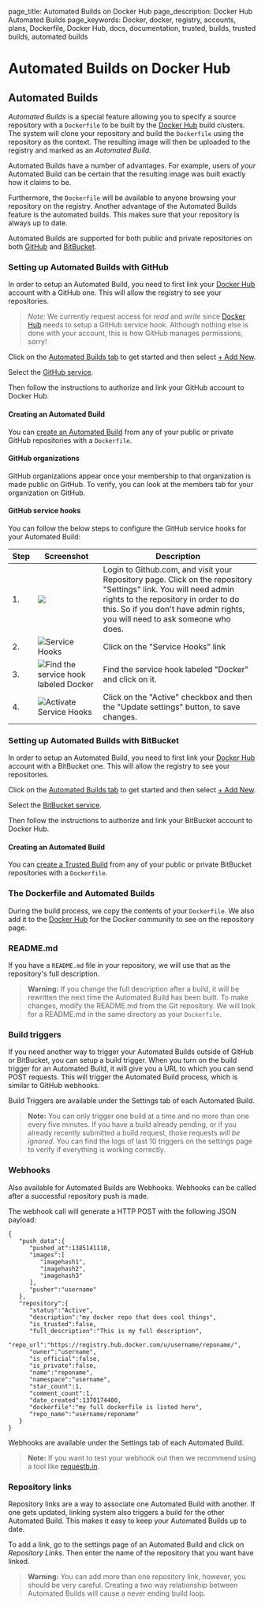 page_title: Automated Builds on Docker Hub
page_description: Docker Hub Automated Builds
page_keywords: Docker, docker, registry, accounts, plans, Dockerfile, Docker Hub, docs, documentation, trusted, builds, trusted builds, automated builds
# Automated Builds on Docker Hub

## Automated Builds

*Automated Builds* is a special feature allowing you to specify a source
repository with a `Dockerfile` to be built by the
[Docker Hub](https://hub.docker.com) build clusters. The system will
clone your repository and build the `Dockerfile` using the repository as
the context. The resulting image will then be uploaded to the registry
and marked as an *Automated Build*.

Automated Builds have a number of advantages. For example, users of
*your* Automated Build can be certain that the resulting image was built
exactly how it claims to be.

Furthermore, the `Dockerfile` will be available to anyone browsing your repository
on the registry. Another advantage of the Automated Builds feature is the automated
builds. This makes sure that your repository is always up to date.

Automated Builds are supported for both public and private repositories
on both [GitHub](http://github.com) and
[BitBucket](https://bitbucket.org/).

### Setting up Automated Builds with GitHub

In order to setup an Automated Build, you need to first link your
[Docker Hub](https://hub.docker.com) account with a GitHub one. This
will allow the registry to see your repositories.

> *Note:* 
> We currently request access for *read* and *write* since
> [Docker Hub](https://hub.docker.com) needs to setup a GitHub service
> hook. Although nothing else is done with your account, this is how
> GitHub manages permissions, sorry!

Click on the [Automated Builds
tab](https://registry.hub.docker.com/builds/) to get started and then
select [+ Add New](https://registry.hub.docker.com/builds/add/).

Select the [GitHub service](https://registry.hub.docker.com/associate/github/).

Then follow the instructions to authorize and link your GitHub account
to Docker Hub.

#### Creating an Automated Build

You can [create an Automated Build](https://registry.hub.docker.com/builds/github/select/)
from any of your public or private GitHub repositories with a `Dockerfile`.

#### GitHub organizations

GitHub organizations appear once your membership to that organization is
made public on GitHub. To verify, you can look at the members tab for your
organization on GitHub.

#### GitHub service hooks

You can follow the below steps to configure the GitHub service hooks for your
Automated Build:

<table class="table table-bordered">
  <thead>
    <tr>
      <th>Step</th>
      <th>Screenshot</th>
      <th>Description</th>
    </tr>
  </thead>
  <tbody>
    <tr>
      <td>1.</td>
      <td><img src="https://d207aa93qlcgug.cloudfront.net/0.8/img/github_settings.png"></td>
      <td>Login to Github.com, and visit your Repository page. Click on the repository "Settings" link. You will need admin rights to the repository in order to do this. So if you don't have admin rights, you will need to ask someone who does.</td>
    </tr>
    <tr>
      <td>2.</td>
      <td><img src="https://d207aa93qlcgug.cloudfront.net/0.8/img/github_service_hooks.png" alt="Service Hooks"></td>
      <td>Click on the "Service Hooks" link</td></tr><tr><td>3.</td><td><img src="https://d207aa93qlcgug.cloudfront.net/0.8/img/github_docker_service_hook.png" alt="Find the service hook labeled Docker"></td><td>Find the service hook labeled "Docker" and click on it.</td></tr><tr><td>4.</td><td><img src="https://d207aa93qlcgug.cloudfront.net/0.8/img/github_service_hook_docker_activate.png" alt="Activate Service Hooks"></td>
      <td>Click on the "Active" checkbox and then the "Update settings" button, to save changes.</td>
    </tr>
  </tbody>
</table>

### Setting up Automated Builds with BitBucket

In order to setup an Automated Build, you need to first link your
[Docker Hub](https://hub.docker.com) account with a BitBucket one. This
will allow the registry to see your repositories.

Click on the [Automated Builds tab](https://registry.hub.docker.com/builds/) to
get started and then select [+ Add
New](https://registry.hub.docker.com/builds/add/).

Select the [BitBucket
service](https://registry.hub.docker.com/associate/bitbucket/).

Then follow the instructions to authorize and link your BitBucket account
to Docker Hub.

#### Creating an Automated Build

You can [create a Trusted
Build](https://registry.hub.docker.com/builds/bitbucket/select/)
from any of your public or private BitBucket repositories with a
`Dockerfile`.

### The Dockerfile and Automated Builds

During the build process, we copy the contents of your `Dockerfile`. We also
add it to the [Docker Hub](https://hub.docker.com) for the Docker community
to see on the repository page.

### README.md

If you have a `README.md` file in your repository, we will use that as the
repository's full description.

> **Warning:**
> If you change the full description after a build, it will be
> rewritten the next time the Automated Build has been built. To make changes,
> modify the README.md from the Git repository. We will look for a README.md
> in the same directory as your `Dockerfile`.

### Build triggers

If you need another way to trigger your Automated Builds outside of GitHub
or BitBucket, you can setup a build trigger. When you turn on the build
trigger for an Automated Build, it will give you a URL to which you can
send POST requests. This will trigger the Automated Build process, which
is similar to GitHub webhooks.

Build Triggers are available under the Settings tab of each Automated Build.

> **Note:** 
> You can only trigger one build at a time and no more than one
> every five minutes. If you have a build already pending, or if you already
> recently submitted a build request, those requests *will be ignored*.
> You can find the logs of last 10 triggers on the settings page to verify
> if everything is working correctly.

### Webhooks

Also available for Automated Builds are Webhooks. Webhooks can be called
after a successful repository push is made.

The webhook call will generate a HTTP POST with the following JSON
payload:

```
{
   "push_data":{
      "pushed_at":1385141110,
      "images":[
         "imagehash1",
         "imagehash2",
         "imagehash3"
      ],
      "pusher":"username"
   },
   "repository":{
      "status":"Active",
      "description":"my docker repo that does cool things",
      "is_trusted":false,
      "full_description":"This is my full description",
      "repo_url":"https://registry.hub.docker.com/u/username/reponame/",
      "owner":"username",
      "is_official":false,
      "is_private":false,
      "name":"reponame",
      "namespace":"username",
      "star_count":1,
      "comment_count":1,
      "date_created":1370174400,
      "dockerfile":"my full dockerfile is listed here",
      "repo_name":"username/reponame"
   }
}
```

Webhooks are available under the Settings tab of each Automated
Build.

> **Note:** If you want to test your webhook out then we recommend using
> a tool like [requestb.in](http://requestb.in/).


### Repository links

Repository links are a way to associate one Automated Build with another. If one
gets updated, linking system also triggers a build for the other Automated Build.
This makes it easy to keep your Automated Builds up to date.

To add a link, go to the settings page of an Automated Build and click on
*Repository Links*. Then enter the name of the repository that you want have
linked.

> **Warning:**
> You can add more than one repository link, however, you should
> be very careful. Creating a two way relationship between Automated Builds will
> cause a never ending build loop.

